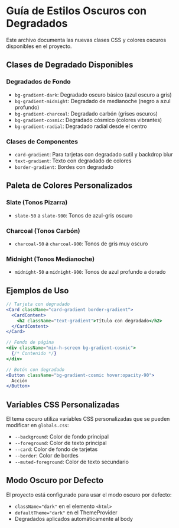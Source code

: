 # Guía de Estilos Oscuros con Degradados

Este archivo documenta las nuevas clases CSS y colores oscuros disponibles en el proyecto.

## Clases de Degradado Disponibles

### Degradados de Fondo
- `bg-gradient-dark`: Degradado oscuro básico (azul oscuro a gris)
- `bg-gradient-midnight`: Degradado de medianoche (negro a azul profundo)
- `bg-gradient-charcoal`: Degradado carbón (grises oscuros)
- `bg-gradient-cosmic`: Degradado cósmico (colores vibrantes)
- `bg-gradient-radial`: Degradado radial desde el centro

### Clases de Componentes
- `card-gradient`: Para tarjetas con degradado sutil y backdrop blur
- `text-gradient`: Texto con degradado de colores
- `border-gradient`: Bordes con degradado

## Paleta de Colores Personalizados

### Slate (Tonos Pizarra)
- `slate-50` a `slate-900`: Tonos de azul-gris oscuro

### Charcoal (Tonos Carbón)
- `charcoal-50` a `charcoal-900`: Tonos de gris muy oscuro

### Midnight (Tonos Medianoche)
- `midnight-50` a `midnight-900`: Tonos de azul profundo a dorado

## Ejemplos de Uso

```jsx
// Tarjeta con degradado
<Card className="card-gradient border-gradient">
  <CardContent>
    <h2 className="text-gradient">Título con degradado</h2>
  </CardContent>
</Card>

// Fondo de página
<div className="min-h-screen bg-gradient-cosmic">
  {/* Contenido */}
</div>

// Botón con degradado
<Button className="bg-gradient-cosmic hover:opacity-90">
  Acción
</Button>
```

## Variables CSS Personalizadas

El tema oscuro utiliza variables CSS personalizadas que se pueden modificar en `globals.css`:

- `--background`: Color de fondo principal
- `--foreground`: Color de texto principal  
- `--card`: Color de fondo de tarjetas
- `--border`: Color de bordes
- `--muted-foreground`: Color de texto secundario

## Modo Oscuro por Defecto

El proyecto está configurado para usar el modo oscuro por defecto:
- `className="dark"` en el elemento `<html>`
- `defaultTheme="dark"` en el ThemeProvider
- Degradados aplicados automáticamente al body
